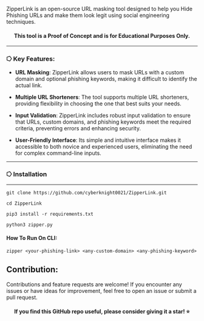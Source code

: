 


ZipperLink is an open-source URL masking tool designed to help you Hide Phishing URLs and make them look legit using social engineering techniques.



<h4 align="center"> This tool is a Proof of Concept and is for Educational Purposes Only. </h4> 

---

### ⭔ Key Features:

- **URL Masking**: ZipperLink allows users to mask URLs with a custom domain and optional phishing keywords, making it difficult to identify the actual link.

- **Multiple URL Shorteners**: The tool supports multiple URL shorteners, providing flexibility in choosing the one that best suits your needs.

- **Input Validation**: ZipperLink includes robust input validation to ensure that URLs, custom domains, and phishing keywords meet the required criteria, preventing errors and enhancing security.

- **User-Friendly Interface**: Its simple and intuitive interface makes it accessible to both novice and experienced users, eliminating the need for complex command-line inputs.

---

### ⭔ Installation
---

```
git clone https://github.com/cyberknight0021/ZipperLink.git
```
```
cd ZipperLink
```
```
pip3 install -r requirements.txt
```
```
python3 zipper.py
```



#### How To Run On CLI:
```
zipper <your-phishing-link> <any-custom-domain> <any-phishing-keyword>
```




## Contribution:

Contributions and feature requests are welcome! If you encounter any issues or have ideas for improvement, feel free to open an issue or submit a pull request.


<h4 align="center"> If you find this GitHub repo useful, please consider giving it a star! ⭐️ </h4> 
